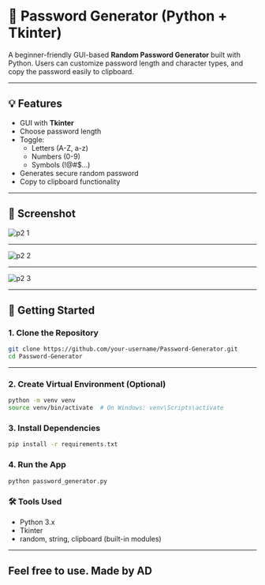 # 🔐 Password Generator (Python + Tkinter)

A beginner-friendly GUI-based **Random Password Generator** built with Python. Users can customize password length and character types, and copy the password easily to clipboard.

---

## 💡 Features

- GUI with **Tkinter**
- Choose password length
- Toggle:
  - Letters (A-Z, a-z)
  - Numbers (0-9)
  - Symbols (!@#$...)
- Generates secure random password
- Copy to clipboard functionality

---

## 📸 Screenshot


![p2 1](https://github.com/user-attachments/assets/ee20d380-e290-42f4-a159-580bdb5afe4e)

---
![p2 2](https://github.com/user-attachments/assets/ace3778f-0cd2-4c9c-af11-620650c88f76)

---
![p2 3](https://github.com/user-attachments/assets/17aa09e4-7deb-4050-b2f2-2e5455d97ef6)

---

## 🚀 Getting Started

### 1. Clone the Repository

```bash
git clone https://github.com/your-username/Password-Generator.git
cd Password-Generator
```
---
### 2. Create Virtual Environment (Optional)
```bash
python -m venv venv
source venv/bin/activate  # On Windows: venv\Scripts\activate
```
### 3. Install Dependencies
```bash
pip install -r requirements.txt
```
### 4. Run the App
```bash
python password_generator.py
```
### 🛠️ Tools Used
- Python 3.x
- Tkinter
- random, string, clipboard (built-in modules)
---
## Feel free to use. Made by AD
